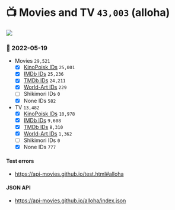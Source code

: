 # :tv: Movies and TV `43,003` (alloha)

<a href="https://API-Movies.github.io"><img src="https://API-Movies.github.io/banner.png?cache"></a>

### :date: 2022-05-19
- Movies `29,521`
  - [x] <a href="https://API-Movies.github.io/alloha/movie_kinopoisk_ids.json">KinoPoisk IDs</a> `25,001`
  - [x] <a href="https://API-Movies.github.io/alloha/movie_imdb_ids.json">IMDb IDs</a> `25,236`
  - [x] <a href="https://API-Movies.github.io/alloha/movie_tmdb_ids.json">TMDb IDs</a> `24,211`
  - [x] <a href="https://API-Movies.github.io/alloha/movie_world_art_ids.json">World-Art IDs</a> `229`
  - [ ] Shikimori IDs `0`
  - [x] None IDs `582`
- TV `13,482`
  - [x] <a href="https://API-Movies.github.io/alloha/tv_kinopoisk_ids.json">KinoPoisk IDs</a> `10,978`
  - [x] <a href="https://API-Movies.github.io/alloha/tv_imdb_ids.json">IMDb IDs</a> `9,608`
  - [x] <a href="https://API-Movies.github.io/alloha/tv_tmdb_ids.json">TMDb IDs</a> `8,310`
  - [x] <a href="https://API-Movies.github.io/alloha/tv_world_art_ids.json">World-Art IDs</a> `1,362`
  - [ ] Shikimori IDs `0`
  - [x] None IDs `777`
#### Test errors
- <a href='https://api-movies.github.io/test.html#alloha'>https://api-movies.github.io/test.html#alloha</a>
#### JSON API
- <a href='https://api-movies.github.io/alloha/index.json'>https://api-movies.github.io/alloha/index.json</a>
